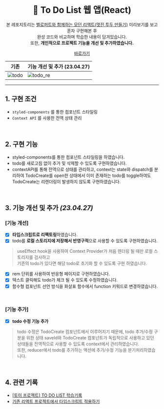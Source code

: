 <div align="center">
<h1>📑 To Do List 웹 앱(React)</h1>
 
본 레포지토리는 [벨로퍼트와 함께하는 모던 리액트(멋진 투두 만들기)](https://react.vlpt.us/mashup-todolist/) 미리보기를 보고 혼자 구현해본 후   
완성 코드와 비교하며 학습한 내용이 담겨있습니다. <br> 또한, <b>개인적으로 프로젝트 기능을 개선 및 추가하였습니다.</b>



[바로가기](https://toy-todolist.netlify.app/)

|기존| 기능 개선 및 추가 (23.04.27)|
|---|-----------------|
|![todo](https://user-images.githubusercontent.com/65934208/232988400-e68ba6ff-76e5-40b5-a228-201fea458e7a.gif)| ![todo_re](https://user-images.githubusercontent.com/65934208/234965541-02ad5c3d-13b2-4ab3-a6d2-6b3d39e15318.gif)|


</div>

---

## 1. 구현 조건
* `styled-components` 를 통한 컴포넌트 스타일링
* `Context API` 를 사용한 전역 상태 관리

<br>

## 2. 구현 기능
* styled-components를 통한 컴포넌트 스타일링을 하였습니다. 
* todo를 새로고침 없이 추가 및 삭제할 수 있도록 구현하였습니다. 
* contextAPI를 통해 전역으로 상태를 관리하고, context는 state와 dispatch를 분리하여 TodoCreate를 open한 상태에서 이미 존재하는 todo를 toggle하여도 TodoCreate는 리렌더링이 발생하지 않도록 구현하였습니다.

<br>

## 3. 기능 개선 및 추가 <i>(23.04.27)</i>
### [기능 개선]
- [x] <b>타입스크립트로 리팩토링</b>하였습니다.
- [x] todo를 <b>로컬 스토리지에 저장해서 반영구적</b>으로 사용할 수 있도록 구현하였습니다.    
> useEffect hook을 사용하여 Context Provider가 처음 렌더링 될 때만 로컬 스토리지를 검사하고    
기존의 todo가 있다면 해당 todo로 초기화 할 수 있도록 구현 하였습니다.
- [x] rem 단위를 사용하여 반응형 페이지로 구현하였습니다.
- [x] 텍스트 클릭해도 todo가 체크 될 수 있도록 수정하였습니다.
- [x] 함수형 컴포넌트 선언 방식을 화살표 함수에서 function 키워드로 변경하였습니다.

<br>

### [기능 추가]
- [x] <b>todo 수정 기능 추가</b>   
> todo 수정은 TodoCreate 컴포넌트에서 이루어지기 때문에, 
todo 추가/수정 구분을 위한 상태 saveId와 TodoCreate 컴포넌트가 독립적으로 사용하고 있던 상태들을 전역적으로 사용할 수 있도록 context에서 관리하였습니다.    
또한, reducer에서 todo를 추가하는 액션에 추가/수정 기능을 분기처리하였습니다.

<br>

## 4. 관련 기록
* [[토이 프로젝트] TO DO LIST 학습기록](https://velog.io/@yiseo0/%ED%86%A0%EC%9D%B4%ED%94%84%EB%A1%9C%EC%A0%9D%ED%8A%B8-TO-DO-LIST-%ED%95%99%EC%8A%B5-%EA%B8%B0%EB%A1%9D)
* [기존 리액트 프로젝트에서 타입스크립트 적용하기](https://velog.io/@yiseo0/REACT-%EA%B8%B0%EC%A1%B4-%EB%A6%AC%EC%95%A1%ED%8A%B8-%ED%94%84%EB%A1%9C%EC%A0%9D%ED%8A%B8%EC%97%90%EC%84%9C-%ED%83%80%EC%9E%85%EC%8A%A4%ED%81%AC%EB%A6%BD%ED%8A%B8-%EC%A0%81%EC%9A%A9)

